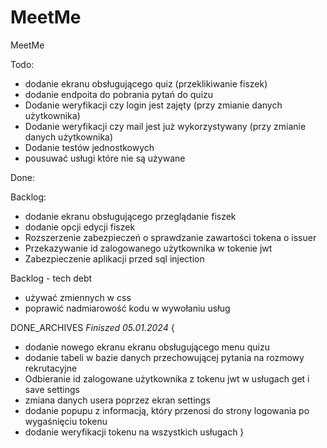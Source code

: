 # MeetMe
MeetMe

Todo:
- dodanie ekranu obsługującego quiz (przeklikiwanie fiszek)
- dodanie endpoita do pobrania pytań do quizu
- Dodanie weryfikacji czy login jest zajęty (przy zmianie danych użytkownika)
- Dodanie weryfikacji czy mail jest już wykorzystywany (przy zmianie danych użytkownika)
- Dodanie testów jednostkowych
- pousuwać usługi które nie są używane

Done:







Backlog:
- dodanie ekranu obsługującego przeglądanie fiszek
- dodanie opcji edycji fiszek
- Rozszerzenie zabezpieczeń o sprawdzanie zawartości tokena o issuer
- Przekazywanie id zalogowanego użytkownika w tokenie jwt
- Zabezpieczenie aplikacji przed sql injection

Backlog - tech debt
- używać zmiennych w css
- poprawić nadmiarowość kodu w wywołaniu usług







DONE_ARCHIVES
*Finiszed 05.01.2024* { 
- dodanie nowego ekranu ekranu obsługującego menu quizu
- dodanie tabeli w bazie danych przechowującej pytania na rozmowy rekrutacyjne
- Odbieranie id zalogowane użytkownika z tokenu jwt w usługach get i save settings
- zmiana danych usera poprzez ekran settings
- dodanie popupu z informacją, który przenosi do strony logowania po wygaśnięciu tokenu
- dodanie weryfikacji tokenu na wszystkich usługach
}